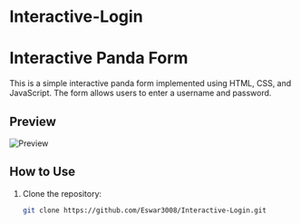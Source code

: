 # Interactive-Login

# Interactive Panda Form

This is a simple interactive panda form implemented using HTML, CSS, and JavaScript. The form allows users to enter a username and password.

## Preview

![Preview](preview.png) <!-- Add a preview image if available -->

## How to Use

1. Clone the repository:

   ```bash
   git clone https://github.com/Eswar3008/Interactive-Login.git
